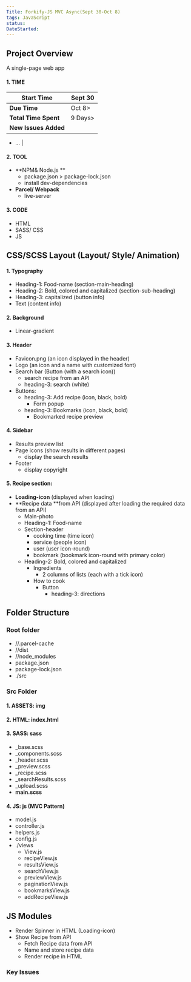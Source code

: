 ```yaml
---
Title: Forkify-JS MVC Async(Sept 30-Oct 8)
tags: JavaScript
status:
DateStarted:
---
```


## Project Overview

A single-page web app

#### 1. TIME

| **Start Time**       | Sept 30 |
| -------------------- | ------- |
| **Due Time**         | Oct 8>  |
| **Total Time Spent** | 9 Days> |
| **New Issues Added** |

- ...
  |

#### 2. TOOL

- **NPM& Node.js **
  - package.json > package-lock.json
  - install dev-dependencies
- **Parcel/ Webpack**
  - live-server

#### 3. CODE

- HTML
- SASS/ CSS
- JS

## CSS/SCSS Layout (Layout/ Style/ Animation)

#### 1. Typography

- Heading-1: Food-name (section-main-heading)
- Heading-2: Bold, colored and capitalized (section-sub-heading)
- Heading-3: capitalized (button info)
- Text (content info)

#### 2. Background

- Linear-gradient

#### 3. Header

- Favicon.png (an icon displayed in the header)
- Logo (an icon and a name with customized font)
- Search bar (Button (with a search icon))
  - search recipe from an API
  - heading-3: search (white)
- Buttons:
  - heading-3: Add recipe (icon, black, bold)
    - Form popup
  - heading-3: Bookmarks (icon, black, bold)
    - Bookmarked recipe preview

#### 4. Sidebar

- Results preview list
- Page icons (show results in different pages)
  - display the search results
- Footer
  - display copyright

#### 5. Recipe section:

- **Loading-icon** (displayed when loading)
- **Recipe data **from API (displayed after loading the required data from an API)
  - Main-photo
  - Heading-1: Food-name
  - Section-header
    - cooking time (time icon)
    - service (people icon)
    - user (user icon-round)
    - bookmark (bookmark icon-round with primary color)
  - Heading-2: Bold, colored and capitalized
    - Ingredients
      - 2 columns of lists (each with a tick icon)
    - How to cook
      - Button
        - heading-3: directions

## Folder Structure

### Root folder

- //.parcel-cache
- //dist
- //node_modules
- package.json
- package-lock.json
- ./src

### Src Folder

#### 1. ASSETS: img

#### 2. HTML: index.html

#### 3. SASS: sass

- \_base.scss
- \_components.scss
- \_header.scss
- \_preview.scss
- \_recipe.scss
- \_searchResults.scss
- \_upload.scss
- **main.scss**

#### 4. JS: js (MVC Pattern)

- model.js
- controller.js
- helpers.js
- config.js
- ./views
  - View.js
  - recipeView.js
  - resultsView.js
  - searchView.js
  - previewView.js
  - paginationView.js
  - bookmarksView.js
  - addRecipeView.js

## JS Modules

- Render Spinner in HTML (Loading-icon)
- Show Recipe from API
  - Fetch Recipe data from API
  - Name and store recipe data
  - Render recipe in HTML

### Key Issues
